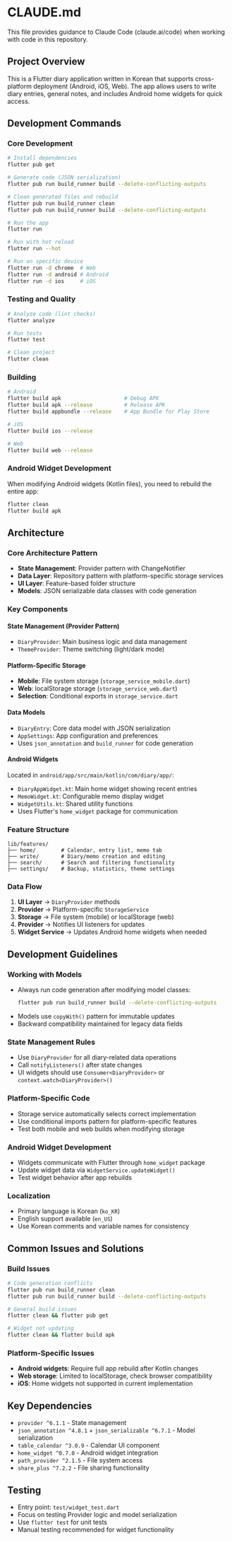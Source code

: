 # CLAUDE.md

This file provides guidance to Claude Code (claude.ai/code) when working with code in this repository.

## Project Overview

This is a Flutter diary application written in Korean that supports cross-platform deployment (Android, iOS, Web). The app allows users to write diary entries, general notes, and includes Android home widgets for quick access.

## Development Commands

### Core Development
```bash
# Install dependencies
flutter pub get

# Generate code (JSON serialization)
flutter pub run build_runner build --delete-conflicting-outputs

# Clean generated files and rebuild
flutter pub run build_runner clean
flutter pub run build_runner build --delete-conflicting-outputs

# Run the app
flutter run

# Run with hot reload
flutter run --hot

# Run on specific device
flutter run -d chrome  # Web
flutter run -d android # Android
flutter run -d ios     # iOS
```

### Testing and Quality
```bash
# Analyze code (lint checks)
flutter analyze

# Run tests
flutter test

# Clean project
flutter clean
```

### Building
```bash
# Android
flutter build apk                    # Debug APK
flutter build apk --release          # Release APK
flutter build appbundle --release    # App Bundle for Play Store

# iOS
flutter build ios --release

# Web
flutter build web --release
```

### Android Widget Development
When modifying Android widgets (Kotlin files), you need to rebuild the entire app:
```bash
flutter clean
flutter build apk
```

## Architecture

### Core Architecture Pattern
- **State Management**: Provider pattern with ChangeNotifier
- **Data Layer**: Repository pattern with platform-specific storage services
- **UI Layer**: Feature-based folder structure
- **Models**: JSON serializable data classes with code generation

### Key Components

#### State Management (Provider Pattern)
- `DiaryProvider`: Main business logic and data management
- `ThemeProvider`: Theme switching (light/dark mode)

#### Platform-Specific Storage
- **Mobile**: File system storage (`storage_service_mobile.dart`)  
- **Web**: localStorage storage (`storage_service_web.dart`)
- **Selection**: Conditional exports in `storage_service.dart`

#### Data Models
- `DiaryEntry`: Core data model with JSON serialization
- `AppSettings`: App configuration and preferences
- Uses `json_annotation` and `build_runner` for code generation

#### Android Widgets
Located in `android/app/src/main/kotlin/com/diary/app/`:
- `DiaryAppWidget.kt`: Main home widget showing recent entries
- `MemoWidget.kt`: Configurable memo display widget
- `WidgetUtils.kt`: Shared utility functions
- Uses Flutter's `home_widget` package for communication

### Feature Structure
```
lib/features/
├── home/        # Calendar, entry list, memo tab
├── write/       # Diary/memo creation and editing
├── search/      # Search and filtering functionality  
├── settings/    # Backup, statistics, theme settings
```

### Data Flow
1. **UI Layer** → `DiaryProvider` methods
2. **Provider** → Platform-specific `StorageService`
3. **Storage** → File system (mobile) or localStorage (web)
4. **Provider** → Notifies UI listeners for updates
5. **Widget Service** → Updates Android home widgets when needed

## Development Guidelines

### Working with Models
- Always run code generation after modifying model classes:
  ```bash
  flutter pub run build_runner build --delete-conflicting-outputs
  ```
- Models use `copyWith()` pattern for immutable updates
- Backward compatibility maintained for legacy data fields

### State Management Rules
- Use `DiaryProvider` for all diary-related data operations
- Call `notifyListeners()` after state changes
- UI widgets should use `Consumer<DiaryProvider>` or `context.watch<DiaryProvider>()`

### Platform-Specific Code
- Storage service automatically selects correct implementation
- Use conditional imports pattern for platform-specific features
- Test both mobile and web builds when modifying storage

### Android Widget Development
- Widgets communicate with Flutter through `home_widget` package
- Update widget data via `WidgetService.updateWidget()`
- Test widget behavior after app rebuilds

### Localization
- Primary language is Korean (`ko_KR`)
- English support available (`en_US`)
- Use Korean comments and variable names for consistency

## Common Issues and Solutions

### Build Issues
```bash
# Code generation conflicts
flutter pub run build_runner clean
flutter pub run build_runner build --delete-conflicting-outputs

# General build issues
flutter clean && flutter pub get

# Widget not updating
flutter clean && flutter build apk
```

### Platform-Specific Issues
- **Android widgets**: Require full app rebuild after Kotlin changes
- **Web storage**: Limited to localStorage, check browser compatibility
- **iOS**: Home widgets not supported in current implementation

## Key Dependencies
- `provider ^6.1.1` - State management
- `json_annotation ^4.8.1` + `json_serializable ^6.7.1` - Model serialization
- `table_calendar ^3.0.9` - Calendar UI component
- `home_widget ^0.7.0` - Android widget integration
- `path_provider ^2.1.5` - File system access
- `share_plus ^7.2.2` - File sharing functionality

## Testing
- Entry point: `test/widget_test.dart`
- Focus on testing Provider logic and model serialization
- Use `flutter test` for unit tests
- Manual testing recommended for widget functionality